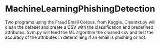 # MachineLearningPhishingDetection
Two programs using the Fraud Email Corpus, from Kaggle. Cleantxt.py will clean the dataset and create a CSV with the classification and predefined attributes. Svm.py will feed the ML algorithm the cleaned csv and test the accuracy of the attributes in determining if an email is phishing or not.
